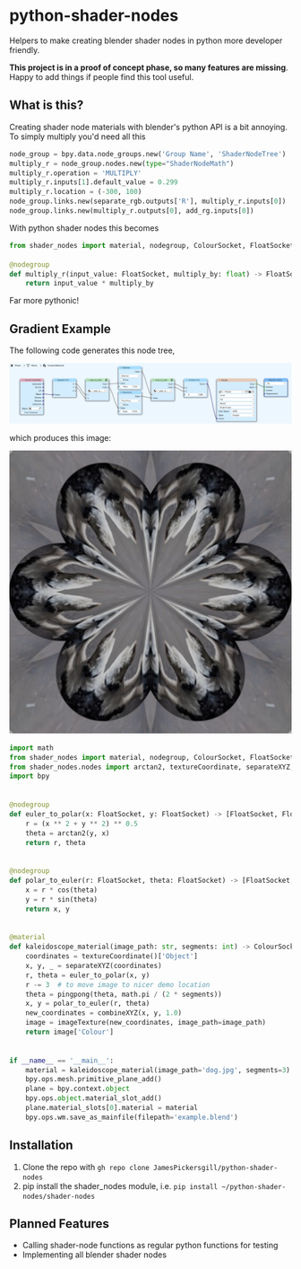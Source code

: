 # python-shader-nodes
Helpers to make creating blender shader nodes in python more developer friendly.

**This project is in a proof of concept phase, so many features are missing**. 
Happy to add things if people find this tool useful.


## What is this?
Creating shader node materials with blender's python API is a bit annoying. To simply multiply you'd need all this 
```python
node_group = bpy.data.node_groups.new('Group Name', 'ShaderNodeTree')
multiply_r = node_group.nodes.new(type="ShaderNodeMath")
multiply_r.operation = 'MULTIPLY'
multiply_r.inputs[1].default_value = 0.299
multiply_r.location = (-300, 100)
node_group.links.new(separate_rgb.outputs['R'], multiply_r.inputs[0])
node_group.links.new(multiply_r.outputs[0], add_rg.inputs[0])
```

With python shader nodes this becomes

```python
from shader_nodes import material, nodegroup, ColourSocket, FloatSocket

@nodegroup
def multiply_r(input_value: FloatSocket, multiply_by: float) -> FloatSocket:
    return input_value * multiply_by
```

Far more pythonic!

## Gradient Example

The following code generates this node tree,

![Kaleidoscope example nodetree](https://github.com/JamesPickersgill/python-shader-nodes/blob/master/examples/kaleidoscope%20nodes.jpg)

which produces this image:

![Kaleidoscope example output](https://github.com/JamesPickersgill/python-shader-nodes/blob/master/examples/kaleidoscope%20output.jpg)


```python
import math
from shader_nodes import material, nodegroup, ColourSocket, FloatSocket
from shader_nodes.nodes import arctan2, textureCoordinate, separateXYZ, pingpong, sin, cos, combineXYZ, imageTexture
import bpy


@nodegroup
def euler_to_polar(x: FloatSocket, y: FloatSocket) -> [FloatSocket, FloatSocket]:
    r = (x ** 2 + y ** 2) ** 0.5
    theta = arctan2(y, x)
    return r, theta


@nodegroup
def polar_to_euler(r: FloatSocket, theta: FloatSocket) -> [FloatSocket, FloatSocket]:
    x = r * cos(theta)
    y = r * sin(theta)
    return x, y


@material
def kaleidoscope_material(image_path: str, segments: int) -> ColourSocket:
    coordinates = textureCoordinate()['Object']
    x, y, _ = separateXYZ(coordinates)
    r, theta = euler_to_polar(x, y)
    r -= 3  # to move image to nicer demo location
    theta = pingpong(theta, math.pi / (2 * segments))
    x, y = polar_to_euler(r, theta)
    new_coordinates = combineXYZ(x, y, 1.0)
    image = imageTexture(new_coordinates, image_path=image_path)
    return image['Colour']


if __name__ == '__main__':
    material = kaleidoscope_material(image_path='dog.jpg', segments=3)
    bpy.ops.mesh.primitive_plane_add()
    plane = bpy.context.object
    bpy.ops.object.material_slot_add()
    plane.material_slots[0].material = material
    bpy.ops.wm.save_as_mainfile(filepath='example.blend')

```

## Installation
1. Clone the repo with `gh repo clone JamesPickersgill/python-shader-nodes`
2. pip install the shader_nodes module, i.e. `pip install ~/python-shader-nodes/shader-nodes`


## Planned Features
- Calling shader-node functions as regular python functions for testing
- Implementing all blender shader nodes

